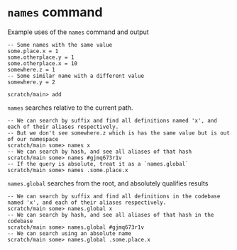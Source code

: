 # `names` command

Example uses of the `names` command and output

```unison
-- Some names with the same value
some.place.x = 1
some.otherplace.y = 1
some.otherplace.x = 10
somewhere.z = 1
-- Some similar name with a different value
somewhere.y = 2
```

```ucm
scratch/main> add
```


`names` searches relative to the current path.

```ucm
-- We can search by suffix and find all definitions named 'x', and each of their aliases respectively.
-- But we don't see somewhere.z which is has the same value but is out of our namespace
scratch/main some> names x
-- We can search by hash, and see all aliases of that hash
scratch/main some> names #gjmq673r1v
-- If the query is absolute, treat it as a `names.global`
scratch/main some> names .some.place.x
```

`names.global` searches from the root, and absolutely qualifies results


```ucm
-- We can search by suffix and find all definitions in the codebase named 'x', and each of their aliases respectively.
scratch/main some> names.global x
-- We can search by hash, and see all aliases of that hash in the codebase
scratch/main some> names.global #gjmq673r1v
-- We can search using an absolute name
scratch/main some> names.global .some.place.x
```
